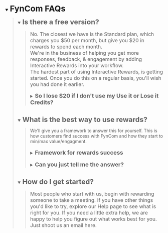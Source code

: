 [//]: # (Table of contents don't translate properly into a Wix HTML embed. Just do drop downs for now)

<details open><summary>

## FynCom FAQs 
</summary><blockquote>

<details open><summary>

### Is there a free version?
</summary><blockquote>

No. The closest we have is the Standard plan, which charges you $50 per month, but give you $20 in rewards to spend each month. <br>
We're in the business of helping you get more responses, feedback, & engagement by adding Interactive Rewards into your workflow. <br>
The hardest part of using Interactive Rewards, is getting started. Once you do this on a regular basis, you'll wish you had done it earlier. 

<details><summary>

#### So I lose $20 if I don't use my Use it or Lose it Credits?
</summary><blockquote>

No. We help you automate the spending of your Use it or Lose it Credits each month before it expires. <br>
Even if it does not go to a customer, it should be used to give you a little treat 😉 <br>
Here's how we help.

[//]: # (Let's say you've rewarded $10 worth of responses this month, and you are left with $7.)
1. In your settings, select how you would like the remaining balance of your monthly rewards to be spent in case you have not used it.
    * Directly send the remaining balance (minus commission), at random, to...
      * One of the emails who have interacted with your campaigns this month
      * Anyone who has a FynCom account under your plan (typically employees, or marketing team)
      * A list of emails you upload into your settings
    * Send an Interactive Rewards email that offers the remaining balance (minus commission) in exchange for a survey response
      * Can be sent to one of the same set of 3 categories above

If neither of these options are chosen, we default to sending the remaining balance (minus commission) to the primary admin who created the account. <br>
Our commission is deducted from the remaining balance - the same commission would be deducted if you use these credits in a campaign. <br> 

</blockquote></details>
</blockquote></details>


<br>
<details open><summary>

### What is the best way to use rewards?
</summary><blockquote>
We'll give you a framework to answer this for yourself. This is how customers find success with FynCom and how they start to min/max value/engagment.
<br>


<br>
<details><summary>

#### Framework for rewards success 
</summary><blockquote>

Run A/B tests until you get to the smallest value you can offer, while still have a substantial increase in your responses.

1. Run an A/B test #1 to test your outreach campaign with and without a FynCom Reward.
    * Ensure that you make it clear throughout the Rewards sequence that there is an IMMEDIATE incentive available.
2. If you see greater response rates with the test that has a reward (it never fails), then you'll want to run your next A/B Test
3. Run A/B test #2 to compare an outreach campaign with the same Reward from A/B test #1 versus a campaign with 25% of that reward.
    * How do the tests compare with what you're used to? You may find that just the smallest incentive possible makes a substantial difference in
      your response rates.

</blockquote></details>

<br>
<details><summary>

#### Can you just tell me the answer? 
</summary><blockquote>

Someday, we will. We run tests daily, but need pioneers like you, testing this in their workflows. It is our goal to be the place you go to,
when you need to know how much it costs on average to get a Director of Marketing at a Series B Software Startup. That comes with scale. The people
who come on this journey with us will be the first to know and will reap benefits throughout the entire journey.

Below are a few of the variables that influence the answer to the question above.
* Industry
    * Who do you sell to?
* Reputation of your company
    * Does your company have enough brand recognition?
    * Are your ideal customers eager to respond to you when you reach out?
* Maturity of your product / service / feature
    * Is it at product market fit?
    * Is it before product market fit?
* Financial health of your business
    * Does your company print money?
        * Maybe you can afford to be a little more extravagent in the Interactive rewards you offer

</blockquote></details>
</blockquote></details>

<br>
<details open><summary>

### How do I get started? 
</summary><blockquote>

Most people who start with us, begin with rewarding someone to take a meeting. 
If you have other things you'd like to try, explore our Help page to see what is right for you.
If you need a little extra help, we are happy to help you figure out what works best for you. Just shoot us an email here.

</blockquote></details>


</blockquote></details>



<style>
        details summary { 
          cursor: pointer;
        }
        
        details summary > * {
          display: inline;
        }
        p {
            font-size: 16px;
        }
        strong {
            font-size: 20px;
        }
        h2 {
            font-size: 26px;
            text-align: center;
        }
        h3 {
            font-size: 22px;
            text-align: left;
        }
        h4 {
            font-size: 18px;
            text-align: left;
        }
</style>
